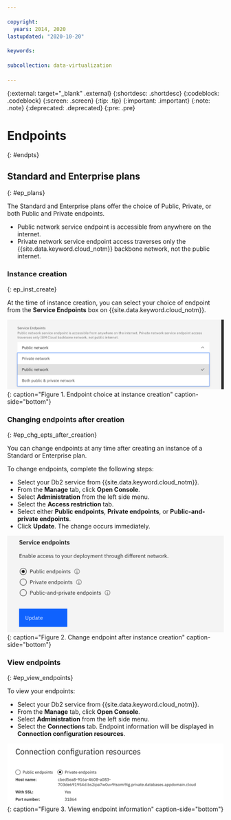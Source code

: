 ```yaml
---

copyright:
  years: 2014, 2020
lastupdated: "2020-10-20"

keywords: 

subcollection: data-virtualization

---
```


<!-- Attribute definitions --> 
{:external: target="_blank" .external}
{:shortdesc: .shortdesc}
{:codeblock: .codeblock}
{:screen: .screen}
{:tip: .tip}
{:important: .important}
{:note: .note}
{:deprecated: .deprecated}
{:pre: .pre}

# Endpoints
{: #endpts}

## Standard and Enterprise plans
{: #ep_plans}

The Standard and Enterprise plans offer the choice of Public, Private, or both Public and Private endpoints.

- Public network service endpoint is accessible from anywhere on the internet. 
- Private network service endpoint access traverses only the {{site.data.keyword.cloud_notm}} backbone network, not the public internet.

### Instance creation
{: ep_inst_create}

At the time of instance creation, you can select your choice of endpoint from the **Service Endpoints** box on {{site.data.keyword.cloud_notm}}.

![Instance creation endpoints](images/creation_endpoint.png "Endpoint choice"){: caption="Figure 1. Endpoint choice at instance creation" caption-side="bottom"}

### Changing endpoints after creation
{: #ep_chg_epts_after_creation}

You can change endpoints at any time after creating an instance of a Standard or Enterprise plan.

To change endpoints, complete the following steps:
- Select your Db2 service from {{site.data.keyword.cloud_notm}}.
- From the **Manage** tab, click **Open Console**.
- Select **Administration** from the left side menu.
- Select the **Access restriction** tab.
- Select either **Public endpoints**, **Private endpoints**, or **Public-and-private endpoints**.
- Click **Update**. The change occurs immediately.

![Change endpoints](images/change_endpoint.png "Endpoint choice"){: caption="Figure 2. Change endpoint after instance creation" caption-side="bottom"}

### View endpoints
{: #ep_view_endpoints}

To view your endpoints:
- Select your Db2 service from {{site.data.keyword.cloud_notm}}.
- From the **Manage** tab, click **Open Console**.
- Select **Administration** from the left side menu.
- Select the **Connections** tab. Endpoint information will be displayed in **Connection configuration resources**.

![Endpoint information](images/endpoint_info.png "Endpoint information"){: caption="Figure 3. Viewing endpoint information" caption-side="bottom"}

